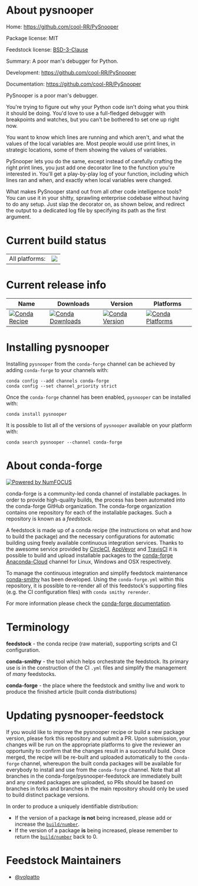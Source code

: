 About pysnooper
===============

Home: https://github.com/cool-RR/PySnooper

Package license: MIT

Feedstock license: [BSD-3-Clause](https://github.com/conda-forge/pysnooper-feedstock/blob/master/LICENSE.txt)

Summary: A poor man's debugger for Python.

Development: https://github.com/cool-RR/PySnooper

Documentation: https://github.com/cool-RR/PySnooper

PySnooper is a poor man's debugger.

You're trying to figure out why your Python code isn't doing what you think it should be doing.
You'd love to use a full-fledged debugger with breakpoints and watches, but you can't be bothered
to set one up right now.

You want to know which lines are running and which aren't, and what the values of the local variables are.
Most people would use print lines, in strategic locations, some of them showing the values of variables.

PySnooper lets you do the same, except instead of carefully crafting the right print lines,
you just add one decorator line to the function you're interested in. You'll get a play-by-play
log of your function, including which lines ran and when, and exactly when local variables were changed.

What makes PySnooper stand out from all other code intelligence tools? You can use it in your shitty,
sprawling enterprise codebase without having to do any setup. Just slap the decorator on, as shown below,
and redirect the output to a dedicated log file by specifying its path as the first argument.


Current build status
====================


<table><tr><td>All platforms:</td>
    <td>
      <a href="https://dev.azure.com/conda-forge/feedstock-builds/_build/latest?definitionId=6699&branchName=master">
        <img src="https://dev.azure.com/conda-forge/feedstock-builds/_apis/build/status/pysnooper-feedstock?branchName=master">
      </a>
    </td>
  </tr>
</table>

Current release info
====================

| Name | Downloads | Version | Platforms |
| --- | --- | --- | --- |
| [![Conda Recipe](https://img.shields.io/badge/recipe-pysnooper-green.svg)](https://anaconda.org/conda-forge/pysnooper) | [![Conda Downloads](https://img.shields.io/conda/dn/conda-forge/pysnooper.svg)](https://anaconda.org/conda-forge/pysnooper) | [![Conda Version](https://img.shields.io/conda/vn/conda-forge/pysnooper.svg)](https://anaconda.org/conda-forge/pysnooper) | [![Conda Platforms](https://img.shields.io/conda/pn/conda-forge/pysnooper.svg)](https://anaconda.org/conda-forge/pysnooper) |

Installing pysnooper
====================

Installing `pysnooper` from the `conda-forge` channel can be achieved by adding `conda-forge` to your channels with:

```
conda config --add channels conda-forge
conda config --set channel_priority strict
```

Once the `conda-forge` channel has been enabled, `pysnooper` can be installed with:

```
conda install pysnooper
```

It is possible to list all of the versions of `pysnooper` available on your platform with:

```
conda search pysnooper --channel conda-forge
```


About conda-forge
=================

[![Powered by
NumFOCUS](https://img.shields.io/badge/powered%20by-NumFOCUS-orange.svg?style=flat&colorA=E1523D&colorB=007D8A)](https://numfocus.org)

conda-forge is a community-led conda channel of installable packages.
In order to provide high-quality builds, the process has been automated into the
conda-forge GitHub organization. The conda-forge organization contains one repository
for each of the installable packages. Such a repository is known as a *feedstock*.

A feedstock is made up of a conda recipe (the instructions on what and how to build
the package) and the necessary configurations for automatic building using freely
available continuous integration services. Thanks to the awesome service provided by
[CircleCI](https://circleci.com/), [AppVeyor](https://www.appveyor.com/)
and [TravisCI](https://travis-ci.com/) it is possible to build and upload installable
packages to the [conda-forge](https://anaconda.org/conda-forge)
[Anaconda-Cloud](https://anaconda.org/) channel for Linux, Windows and OSX respectively.

To manage the continuous integration and simplify feedstock maintenance
[conda-smithy](https://github.com/conda-forge/conda-smithy) has been developed.
Using the ``conda-forge.yml`` within this repository, it is possible to re-render all of
this feedstock's supporting files (e.g. the CI configuration files) with ``conda smithy rerender``.

For more information please check the [conda-forge documentation](https://conda-forge.org/docs/).

Terminology
===========

**feedstock** - the conda recipe (raw material), supporting scripts and CI configuration.

**conda-smithy** - the tool which helps orchestrate the feedstock.
                   Its primary use is in the construction of the CI ``.yml`` files
                   and simplify the management of *many* feedstocks.

**conda-forge** - the place where the feedstock and smithy live and work to
                  produce the finished article (built conda distributions)


Updating pysnooper-feedstock
============================

If you would like to improve the pysnooper recipe or build a new
package version, please fork this repository and submit a PR. Upon submission,
your changes will be run on the appropriate platforms to give the reviewer an
opportunity to confirm that the changes result in a successful build. Once
merged, the recipe will be re-built and uploaded automatically to the
`conda-forge` channel, whereupon the built conda packages will be available for
everybody to install and use from the `conda-forge` channel.
Note that all branches in the conda-forge/pysnooper-feedstock are
immediately built and any created packages are uploaded, so PRs should be based
on branches in forks and branches in the main repository should only be used to
build distinct package versions.

In order to produce a uniquely identifiable distribution:
 * If the version of a package **is not** being increased, please add or increase
   the [``build/number``](https://docs.conda.io/projects/conda-build/en/latest/resources/define-metadata.html#build-number-and-string).
 * If the version of a package **is** being increased, please remember to return
   the [``build/number``](https://docs.conda.io/projects/conda-build/en/latest/resources/define-metadata.html#build-number-and-string)
   back to 0.

Feedstock Maintainers
=====================

* [@volpatto](https://github.com/volpatto/)

